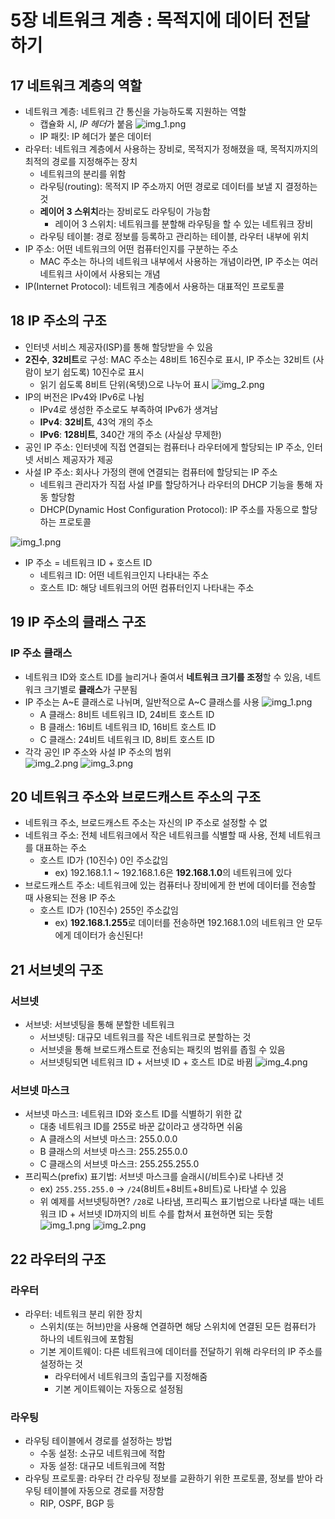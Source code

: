# 5장 네트워크 계층 : 목적지에 데이터 전달하기

## 17 네트워크 계층의 역할

- 네트워크 계층: 네트워크 간 통신을 가능하도록 지원하는 역할
  - 캡슐화 시, *IP 헤더*가 붙음
![img_1.png](picture/IP_헤더.png)
  - IP 패킷: IP 헤더가 붙은 데이터 
- 라우터: 네트워크 계층에서 사용하는 장비로, 목적지가 정해졌을 때, 목적지까지의 최적의 경로를 지정해주는 장치
  - 네트워크의 분리를 위함
  - 라우팅(routing): 목적지 IP 주소까지 어떤 경로로 데이터를 보낼 지 결정하는 것
  - **레이어 3 스위치**라는 장비로도 라우팅이 가능함
    - 레이어 3 스위치: 네트워크를 분할해 라우팅을 할 수 있는 네트워크 장비
  - 라우팅 테이블: 경로 정보를 등록하고 관리하는 테이블, 라우터 내부에 위치
- IP 주소: 어떤 네트워크의 어떤 컴퓨터인지를 구분하는 주소
    - MAC 주소는 하나의 네트워크 내부에서 사용하는 개념이라면, IP 주소는 여러 네트워크 사이에서 사용되는 개념
- IP(Internet Protocol): 네트워크 계층에서 사용하는 대표적인 프로토콜


## 18 IP 주소의 구조

- 인터넷 서비스 제공자(ISP)를 통해 할당받을 수 있음
- **2진수**, **32비트**로 구성: MAC 주소는 48비트 16진수로 표시, IP 주소는 32비트 (사람이 보기 쉽도록) 10진수로 표시
  - 읽기 쉽도록 8비트 단위(옥텟)으로 나누어 표시
  ![img_2.png](picture/옥텟.png)
- IP의 버전은 IPv4와 IPv6로 나뉨
  - IPv4로 생성한 주소로도 부족하여 IPv6가 생겨남
  - **IPv4**: **32비트**, 43억 개의 주소
  - **IPv6**: **128비트**, 340간 개의 주소 (사실상 무제한)
- 공인 IP 주소: 인터넷에 직접 연결되는 컴퓨터나 라우터에게 할당되는 IP 주소, 인터넷 서비스 제공자가 제공 
- 사설 IP 주소: 회사나 가정의 랜에 연결되는 컴퓨터에 할당되는 IP 주소
  - 네트워크 관리자가 직접 사설 IP를 할당하거나 라우터의 DHCP 기능을 통해 자동 할당함 
  - DHCP(Dynamic Host Configuration Protocol): IP 주소를 자동으로 할당하는 프로토콜
  
![img_1.png](picture/공인_IP와_사설_IP.png)

- IP 주소 = 네트워크 ID + 호스트 ID
  - 네트워크 ID: 어떤 네트워크인지 나타내는 주소
  - 호스트 ID: 해당 네트워크의 어떤 컴퓨터인지 나타내는 주소


## 19 IP 주소의 클래스 구조

### IP 주소 클래스

- 네트워크 ID와 호스트 ID를 늘리거나 줄여서 **네트워크 크기를 조정**할 수 있음, 네트워크 크기별로 **클래스**가 구분됨
- IP 주소는 A~E 클래스로 나뉘며, 일반적으로 A~C 클래스를 사용
![img_1.png](picture/클래스의_종류.png)
  - A 클래스: 8비트 네트워크 ID, 24비트 호스트 ID
  - B 클래스: 16비트 네트워크 ID, 16비트 호스트 ID
  - C 클래스: 24비트 네트워크 ID, 8비트 호스트 ID
- 각각 공인 IP 주소와 사설 IP 주소의 범위  
![img_2.png](picture/공인_IP_주소_범위.png)
![img_3.png](picture/사설_IP_주소_범위.png)

[//]: # (### IP 주소의 전체 범위 계산하기)
[//]: # (todo: 정리하시oh p.191)


## 20 네트워크 주소와 브로드캐스트 주소의 구조

- 네트워크 주소, 브로드캐스트 주소는 자신의 IP 주소로 설정할 수 없
- 네트워크 주소: 전체 네트워크에서 작은 네트워크를 식별할 때 사용, 전체 네트워크를 대표하는 주소
  - 호스트 ID가 (10진수) 0인 주소값임
    - ex) 192.168.1.1 ~ 192.168.1.6은 **192.168.1.0**의 네트워크에 있다
- 브로드캐스트 주소: 네트워크에 있는 컴퓨터나 장비에게 한 번에 데이터를 전송할 때 사용되는 전용 IP 주소
  - 호스트 ID가 (10진수) 255인 주소값임
    - ex) **192.168.1.255**로 데이터를 전송하면 192.168.1.0의 네트워크 안 모두에게 데이터가 송신된다!


## 21 서브넷의 구조

### 서브넷

- 서브넷: 서브넷팅을 통해 분할한 네트워크
  - 서브넷팅: 대규모 네트워크를 작은 네트워크로 분할하는 것
  - 서브넷을 통해 브로드캐스트로 전송되는 패킷의 범위를 좁힐 수 있음
  - 서브넷팅되면 네트워크 ID + 서브넷 ID + 호스트 ID로 바뀜
  ![img_4.png](picture/A클래스_서브넷팅_후.png)

### 서브넷 마스크

- 서브넷 마스크: 네트워크 ID와 호스트 ID를 식별하기 위한 값
  - 대충 네트워크 ID를 255로 바꾼 값이라고 생각하면 쉬움 
  - A 클래스의 서브넷 마스크: 255.0.0.0
  - B 클래스의 서브넷 마스크: 255.255.0.0
  - C 클래스의 서브넷 마스크: 255.255.255.0
- 프리픽스(prefix) 표기법: 서브넷 마스크를 슬래시(/비트수)로 나타낸 것
  - ex) `255.255.255.0` -> `/24`(8비트+8비트+8비트)로 나타낼 수 있음
  - 위 예제를 서브넷팅하면? `/28`로 나타냄, 프리픽스 표기법으로 나타낼 때는 네트워크 ID + 서브넷 ID까지의 비트 수를 합쳐서 표현하면 되는 듯함
  ![img_1.png](picture/C클래스_서브넷팅_후.png)
  ![img_2.png](picture/C클래스_프리픽스_표기.png)


## 22 라우터의 구조

### 라우터

- 라우터: 네트워크 분리 위한 장치
  - 스위치(또는 허브)만을 사용해 연결하면 해당 스위치에 연결된 모든 컴퓨터가 하나의 네트워크에 포함됨
  - 기본 게이트웨이: 다른 네트워크에 데이터를 전달하기 위해 라우터의 IP 주소를 설정하는 것
    - 라우터에서 네트워크의 출입구를 지정해줌
    - 기본 게이트웨이는 자동으로 설정됨

### 라우팅

- 라우팅 테이블에서 경로를 설정하는 방법
  - 수동 설정: 소규모 네트워크에 적합
  - 자동 설정: 대규모 네트워크에 적함
- 라우팅 프로토콜: 라우터 간 라우팅 정보를 교환하기 위한 프로토콜, 정보를 받아 라우팅 테이블에 자동으로 경로를 저장함
  - RIP, OSPF, BGP 등
